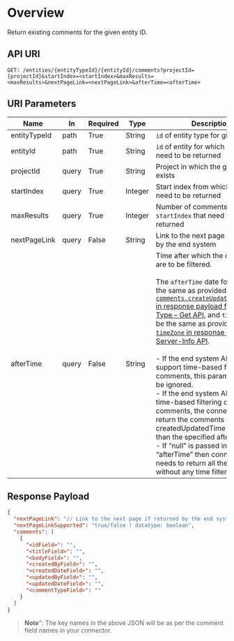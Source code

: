 # Overview
Return existing comments for the given entity ID.

## API URI
```http
GET: /entities/{entityTypeId}/{entityId}/comments?projectId={projectId}&startIndex=<startIndex>&maxResults=<maxResults>&nextPageLink=<nextPageLink>&afterTime=<afterTime>
```


## URI Parameters
| **Name**        | **In** | **Required** | **Type**  | **Description** |
|-----------------|--------|--------------|-----------|-----------------|
| entityTypeId    | path   | True         | String    | `id` of entity type for given entityId |
| entityId        | path   | True         | String    | `id` of entity for which comments need to be returned |
| projectId       | query  | True         | String    | Project in which the given entity exists |
| startIndex      | query  | True         | Integer   | Start index from which comments need to be returned |
| maxResults      | query  | True         | Integer   | Number of comments from `startIndex` that need to be returned |
| nextPageLink    | query  | False        | String    | Link to the next page if returned by the end system |
| afterTime       | query  | False        | String    | Time after which the comments are to be filtered.<br><br>The `afterTime` date format will be the same as provided in [`comments.createUpdateDateFormat` in response payload for Entity Type – Get API](entity-type-get.md#response-payload), and `timeZone` will be the same as provided in [`timeZone` in response payload for Server-Info API](server-info.md#response-payload).<br><br>- If the end system API does not support time-based filtering on comments, this parameter may be ignored.<br>- If the end system API supports time-based filtering on comments, the connector should return the comments with a createdUpdatedTime greater than the specified afterTime.<br>- If “null” is passed in the “afterTime” then connector needs to return all the comments without any time filter applied.

## Response Payload
```json
{
  "nextPageLink": "// Link to the next page if returned by the end system",
  "nextPageLinkSupported": "true/false | datatype: boolean",
  "comments": [
    {
      "<idField>": "",
      "<titleField>": "",
      "<bodyField>": "",
      "<createdByField>": "",
      "<createdDateField>": "",
      "<updatedByField>": "",
      "<updatedDateField>": "",
      "<commentTypeField>": ""
    }
  ]
}
```


>**Note**": The key names in the above JSON will be as per the comment field names in your connector.


